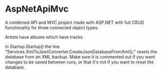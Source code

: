 # AspNetApiMvc

A combined API and MVC project made with ASP.NET with full CRUD functionality for three connected object types.

Artists have albums which have tracks.

in Startup.Startup() the line "Services.XmlToJsonConverter.CreateJsonDatabaseFromXml();" resets the database from an XML backup.
Make sure it is commented out if you want changes to be saved between runs, or that it's not if you want to reset the database.
